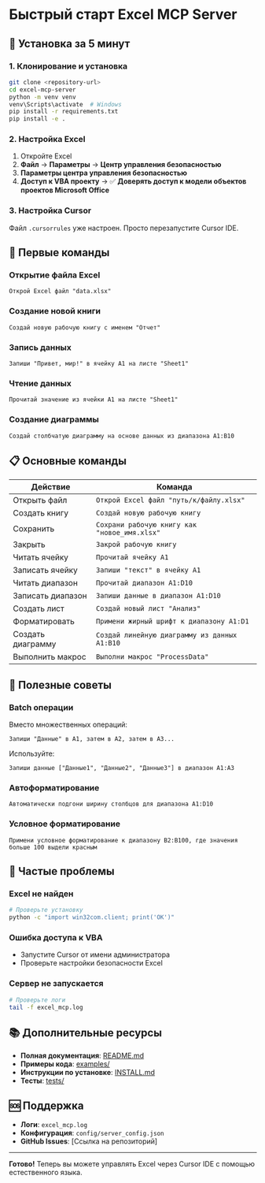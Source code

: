 # Быстрый старт Excel MCP Server

## 🚀 Установка за 5 минут

### 1. Клонирование и установка
```bash
git clone <repository-url>
cd excel-mcp-server
python -m venv venv
venv\Scripts\activate  # Windows
pip install -r requirements.txt
pip install -e .
```

### 2. Настройка Excel
1. Откройте Excel
2. **Файл** → **Параметры** → **Центр управления безопасностью**
3. **Параметры центра управления безопасностью**
4. **Доступ к VBA проекту** → ✅ **Доверять доступ к модели объектов проектов Microsoft Office**

### 3. Настройка Cursor
Файл `.cursorrules` уже настроен. Просто перезапустите Cursor IDE.

## 🎯 Первые команды

### Открытие файла Excel
```
Открой Excel файл "data.xlsx"
```

### Создание новой книги
```
Создай новую рабочую книгу с именем "Отчет"
```

### Запись данных
```
Запиши "Привет, мир!" в ячейку A1 на листе "Sheet1"
```

### Чтение данных
```
Прочитай значение из ячейки A1 на листе "Sheet1"
```

### Создание диаграммы
```
Создай столбчатую диаграмму на основе данных из диапазона A1:B10
```

## 📋 Основные команды

| Действие | Команда |
|----------|---------|
| Открыть файл | `Открой Excel файл "путь/к/файлу.xlsx"` |
| Создать книгу | `Создай новую рабочую книгу` |
| Сохранить | `Сохрани рабочую книгу как "новое_имя.xlsx"` |
| Закрыть | `Закрой рабочую книгу` |
| Читать ячейку | `Прочитай ячейку A1` |
| Записать ячейку | `Запиши "текст" в ячейку A1` |
| Читать диапазон | `Прочитай диапазон A1:D10` |
| Записать диапазон | `Запиши данные в диапазон A1:D10` |
| Создать лист | `Создай новый лист "Анализ"` |
| Форматировать | `Примени жирный шрифт к диапазону A1:D1` |
| Создать диаграмму | `Создай линейную диаграмму из данных A1:B10` |
| Выполнить макрос | `Выполни макрос "ProcessData"` |

## 🔧 Полезные советы

### Batch операции
Вместо множественных операций:
```
Запиши "Данные" в A1, затем в A2, затем в A3...
```

Используйте:
```
Запиши данные ["Данные1", "Данные2", "Данные3"] в диапазон A1:A3
```

### Автоформатирование
```
Автоматически подгони ширину столбцов для диапазона A1:D10
```

### Условное форматирование
```
Примени условное форматирование к диапазону B2:B100, где значения больше 100 выдели красным
```

## 🐛 Частые проблемы

### Excel не найден
```bash
# Проверьте установку
python -c "import win32com.client; print('OK')"
```

### Ошибка доступа к VBA
- Запустите Cursor от имени администратора
- Проверьте настройки безопасности Excel

### Сервер не запускается
```bash
# Проверьте логи
tail -f excel_mcp.log
```

## 📚 Дополнительные ресурсы

- **Полная документация**: [README.md](README.md)
- **Примеры кода**: [examples/](examples/)
- **Инструкции по установке**: [INSTALL.md](INSTALL.md)
- **Тесты**: [tests/](tests/)

## 🆘 Поддержка

- **Логи**: `excel_mcp.log`
- **Конфигурация**: `config/server_config.json`
- **GitHub Issues**: [Ссылка на репозиторий]

---

**Готово!** Теперь вы можете управлять Excel через Cursor IDE с помощью естественного языка. 
